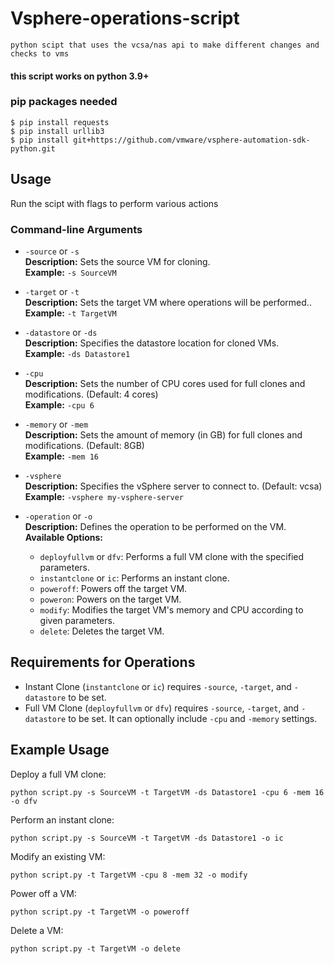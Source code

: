 # Vsphere-operations-script

``python scipt that uses the vcsa/nas api to make different changes and checks to vms``

#### this script works on python 3.9+
### pip packages needed
``$ pip install requests``<br />
``$ pip install urllib3``<br />
``$ pip install git+https://github.com/vmware/vsphere-automation-sdk-python.git``

## Usage
Run the scipt with flags to perform various actions
### Command-line Arguments
- ``-source`` or ``-s``<br />
  <b>Description:</b> Sets the source VM for cloning.<br />
  <b>Example:</b> ``-s SourceVM``
  
- ``-target`` or ``-t``<br />
  <b>Description:</b> Sets the target VM where operations will be performed..<br />
  <b>Example:</b> ``-t TargetVM``

- ``-datastore`` or ``-ds``<br />
  <b>Description:</b> Specifies the datastore location for cloned VMs.<br />
  <b>Example:</b> ``-ds Datastore1``
  
- ``-cpu``<br />
  <b>Description:</b> Sets the number of CPU cores used for full clones and modifications. (Default: 4 cores)<br />
  <b>Example:</b> ``-cpu 6``
  
- ``-memory`` or ``-mem``<br />
  <b>Description:</b> Sets the amount of memory (in GB) for full clones and modifications. (Default: 8GB)<br />
  <b>Example:</b> ``-mem 16``
  
- ``-vsphere``<br />
  <b>Description:</b> Specifies the vSphere server to connect to. (Default: vcsa)<br />
  <b>Example:</b> ``-vsphere my-vsphere-server``
  
- ``-operation`` or ``-o``<br />
  <b>Description:</b> Defines the operation to be performed on the VM.<br />
  <b>Available Options:</b>
   - ``deployfullvm`` or ``dfv``: Performs a full VM clone with the specified parameters.
   - ``instantclone`` or ``ic``: Performs an instant clone.
   - ``poweroff``: Powers off the target VM.
   - ``poweron``: Powers on the target VM.
   - ``modify``: Modifies the target VM's memory and CPU according to given parameters.
   - ``delete``: Deletes the target VM.

## Requirements for Operations
- Instant Clone (``instantclone`` or ``ic``) requires ``-source``, ``-target``, and ``-datastore`` to be set.
- Full VM Clone (``deployfullvm`` or ``dfv``) requires ``-source``, ``-target``, and ``-datastore`` to be set. It can optionally include ``-cpu`` and ``-memory`` settings.

## Example Usage
Deploy a full VM clone:
```console
python script.py -s SourceVM -t TargetVM -ds Datastore1 -cpu 6 -mem 16 -o dfv
```
Perform an instant clone:
```console
python script.py -s SourceVM -t TargetVM -ds Datastore1 -o ic
```
Modify an existing VM:
```console
python script.py -t TargetVM -cpu 8 -mem 32 -o modify
```
Power off a VM:
```console
python script.py -t TargetVM -o poweroff
```
Delete a VM:
```console
python script.py -t TargetVM -o delete
```
